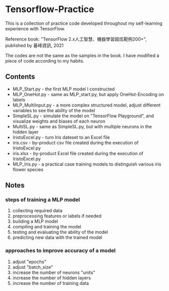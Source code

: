 # Tensorflow-Practice
This is a collection of practice code developed throughout my self-learning experience with TensorFlow.

Reference book: "TensorFlow 2.x人工智慧、機器學習超炫範例200+", published by 碁峰資訊, 2021

The codes are not the same as the samples in the book. I have modified a piece of code according to my habits.

## Contents
- MLP_Start.py - the first MLP model I constructed
- MLP_OneHot.py - same as MLP_start.py, but apply OneHot-Encoding on labels
- MLP_MultiInput.py - a more complex structured model, adjust different variables to see the ability of the model
- SimpleSL.py - simulate the model on "TensorFlow Playground", and visualize weights and biases of each neuron
- MultiSL.py - same as SimpleSL.py, but with multiple neurons in the hidden layer
- IristoExcel.py - turn Iris dateset to an Excel file
- iris.csv - by-product csv file created during the execution of IristoExcel.py
- iris.xlsx - by-product Excel file created during the execution of IristoExcel.py
- MLP_Iris.py - a practical case training models to distinguish various iris flower species

## Notes
### steps of training a MLP model
1. collecting required data
2. preprocessing features or labels if needed
3. building a MLP model
4. compiling and training the model
5. testing and evaluating the ability of the model
6. predicting new data with the trained model

### approaches to improve accuracy of a model
1. adjust "epochs"
2. adjust "batch_size"
3. increase the number of neurons "units"
4. increase the number of hidden layers
5. increase the number of training data
